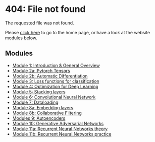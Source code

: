 # 404: File not found

The requested file was not found.

Please [click here](/) to go to the home page, or have a look at the
website modules below.

## Modules

- [Module 1: Introduction & General Overview](./modules/1-intro-general-overview)
- [Module 2a: Pytorch Tensors](./modules/2a-pytorch-tensors)
- [Module 2b: Automatic Differentiation](./modules/2b-automatic-differentiation)
- [Module 3: Loss functions for classification](./modules/3-loss-functions-for-classification)
- [Module 4: Optimization for Deep Learning](./modules/4-optimization-for-deep-learning)
- [Module 5: Stacking layers](./modules/5-stacking-layers)
- [Module 6: Convolutional Neural Network](./modules/6-convolutional-neural-network)
- [Module 7: Dataloading](./modules/7-dataloading.md)
- [Module 8a: Embedding layers](./modules/8a-embedding-layers.md)
- [Module 8b: Collaborative Filtering](./modules/8b-collaborative-filtering.md)
- [Modules 9: Autoencoders](./modules/9-autoencoders)
- [Module 10: Generative Adversarial Networks](./modules/10-generative-adversarial-networks)
- [Module 11a: Recurrent Neural Networks theory](./modules/11a-recurrent-neural-networks-theory)
- [Module 11b: Recurrent Neural Networks practice](./modules/11b-recurrent-neural-networks-practice)
